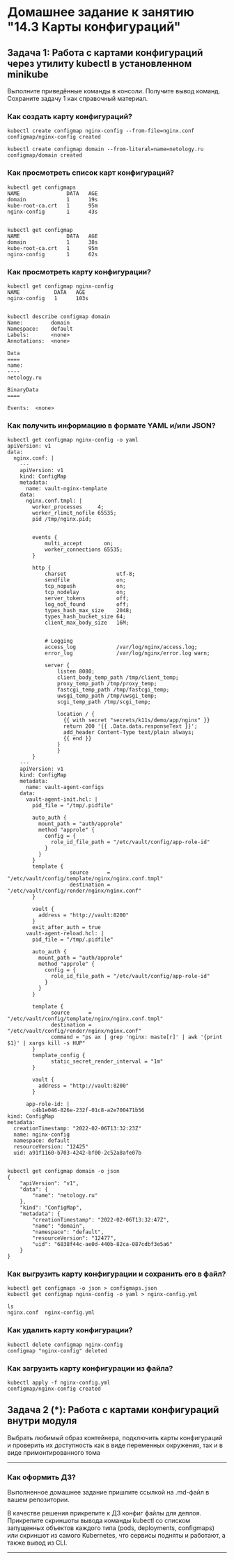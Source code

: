 # Домашнее задание к занятию "14.3 Карты конфигураций"

## Задача 1: Работа с картами конфигураций через утилиту kubectl в установленном minikube

Выполните приведённые команды в консоли. Получите вывод команд. Сохраните
задачу 1 как справочный материал.

### Как создать карту конфигураций?

```
kubectl create configmap nginx-config --from-file=nginx.conf
configmap/nginx-config created

kubectl create configmap domain --from-literal=name=netology.ru
configmap/domain created
```

### Как просмотреть список карт конфигураций?

```
kubectl get configmaps
NAME               DATA   AGE
domain             1      19s
kube-root-ca.crt   1      95m
nginx-config       1      43s


kubectl get configmap
NAME               DATA   AGE
domain             1      38s
kube-root-ca.crt   1      95m
nginx-config       1      62s
```

### Как просмотреть карту конфигурации?

```
kubectl get configmap nginx-config
NAME           DATA   AGE
nginx-config   1      103s


kubectl describe configmap domain
Name:         domain
Namespace:    default
Labels:       <none>
Annotations:  <none>

Data
====
name:
----
netology.ru

BinaryData
====

Events:  <none>
```

### Как получить информацию в формате YAML и/или JSON?

```
kubectl get configmap nginx-config -o yaml
apiVersion: v1
data:
  nginx.conf: |
    ---
    apiVersion: v1
    kind: ConfigMap
    metadata:
      name: vault-nginx-template
    data:
      nginx.conf.tmpl: |
        worker_processes     4;
        worker_rlimit_nofile 65535;
        pid /tmp/nginx.pid;


        events {
            multi_accept       on;
            worker_connections 65535;
        }

        http {
            charset                utf-8;
            sendfile               on;
            tcp_nopush             on;
            tcp_nodelay            on;
            server_tokens          off;
            log_not_found          off;
            types_hash_max_size    2048;
            types_hash_bucket_size 64;
            client_max_body_size   16M;


            # Logging
            access_log             /var/log/nginx/access.log;
            error_log              /var/log/nginx/error.log warn;

            server {
                listen 8080;
                client_body_temp_path /tmp/client_temp;
                proxy_temp_path /tmp/proxy_temp;
                fastcgi_temp_path /tmp/fastcgi_temp;
                uwsgi_temp_path /tmp/uwsgi_temp;
                scgi_temp_path /tmp/scgi_temp;

                location / {
                  {{ with secret "secrets/k11s/demo/app/nginx" }}
                  return 200 '{{ .Data.data.responseText }}';
                  add_header Content-Type text/plain always;
                  {{ end }}
                }
                }
        }
    ---
    apiVersion: v1
    kind: ConfigMap
    metadata:
      name: vault-agent-configs
    data:
      vault-agent-init.hcl: |
        pid_file = "/tmp/.pidfile"

        auto_auth {
          mount_path = "auth/approle"
          method "approle" {
            config = {
              role_id_file_path = "/etc/vault/config/app-role-id"
            }
          }
        }
        template {
                    source      = "/etc/vault/config/template/nginx/nginx.conf.tmpl"
                    destination = "/etc/vault/config/render/nginx/nginx.conf"
        }

        vault {
          address = "http://vault:8200"
        }
        exit_after_auth = true
      vault-agent-reload.hcl: |
        pid_file = "/tmp/.pidfile"

        auto_auth {
          mount_path = "auth/approle"
          method "approle" {
            config = {
              role_id_file_path = "/etc/vault/config/app-role-id"
            }
          }
        }

        template {
              source      = "/etc/vault/config/template/nginx/nginx.conf.tmpl"
              destination = "/etc/vault/config/render/nginx/nginx.conf"
              command = "ps ax | grep 'nginx: maste[r]' | awk '{print $1}' | xargs kill -s HUP"
        }
        template_config {
              static_secret_render_interval = "1m"
        }

        vault {
          address = "http://vault:8200"
        }

      app-role-id: |
        c4b1e046-826e-232f-01c8-a2e700471b56
kind: ConfigMap
metadata:
  creationTimestamp: "2022-02-06T13:32:23Z"
  name: nginx-config
  namespace: default
  resourceVersion: "12425"
  uid: a91f1160-b703-4242-bf00-2c52a8afe07b


kubectl get configmap domain -o json
{
    "apiVersion": "v1",
    "data": {
        "name": "netology.ru"
    },
    "kind": "ConfigMap",
    "metadata": {
        "creationTimestamp": "2022-02-06T13:32:47Z",
        "name": "domain",
        "namespace": "default",
        "resourceVersion": "12477",
        "uid": "6838f44c-ae0d-440b-82ca-087cdbf3e5a6"
    }
}
```

### Как выгрузить карту конфигурации и сохранить его в файл?

```
kubectl get configmaps -o json > configmaps.json
kubectl get configmap nginx-config -o yaml > nginx-config.yml

ls
nginx.conf  nginx-config.yml
```

### Как удалить карту конфигурации?

```
kubectl delete configmap nginx-config
configmap "nginx-config" deleted
```

### Как загрузить карту конфигурации из файла?

```
kubectl apply -f nginx-config.yml
configmap/nginx-config created
```

## Задача 2 (*): Работа с картами конфигураций внутри модуля

Выбрать любимый образ контейнера, подключить карты конфигураций и проверить
их доступность как в виде переменных окружения, так и в виде примонтированного
тома

---

### Как оформить ДЗ?

Выполненное домашнее задание пришлите ссылкой на .md-файл в вашем репозитории.

В качестве решения прикрепите к ДЗ конфиг файлы для деплоя. Прикрепите скриншоты вывода команды kubectl со списком запущенных объектов каждого типа (pods, deployments, configmaps) или скриншот из самого Kubernetes, что сервисы подняты и работают, а также вывод из CLI.

---
